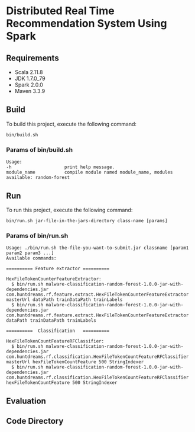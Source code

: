 # Distributed Real Time Recommendation System Using Spark

## Requirements
- Scala 2.11.8
- JDK 1.7.0_79
- Spark 2.0.0
- Maven 3.3.9

## Build
To build this project, execute the following command:

    bin/build.sh
### Params of bin/build.sh
```
Usage:
-h                    print help message.
module_name           compile module named module_name, modules available: random-forest
```

## Run
To run this project, execute the following command:

    bin/run.sh jar-file-in-the-jars-directory class-name [params]
### Params of bin/run.sh
```
Usage: ./bin/run.sh the-file-you-want-to-submit.jar classname [param1 param2 param3 ...]
Available commands:

========== Feature extractor ==========

HexFileTokenCounterFeatureExtractor:
  $ bin/run.sh malware-classification-random-forest-1.0.0-jar-with-dependencies.jar com.huntdreams.rf.feature.extract.HexFileTokenCounterFeatureExtractor masterUrl dataPath trainDataPath trainLabels
  $ bin/run.sh malware-classification-random-forest-1.0.0-jar-with-dependencies.jar com.huntdreams.rf.feature.extract.HexFileTokenCounterFeatureExtractor dataPath trainDataPath trainLabels

==========  Classification   ==========

HexFileTokenCountFeatureRFClassifier:
  $ bin/run.sh malware-classification-random-forest-1.0.0-jar-with-dependencies.jar com.huntdreams.rf.classification.HexFileTokenCountFeatureRFClassifier masterUrl hexFileTokenCountFeature 500 StringIndexer
  $ bin/run.sh malware-classification-random-forest-1.0.0-jar-with-dependencies.jar com.huntdreams.rf.classification.HexFileTokenCountFeatureRFClassifier hexFileTokenCountFeature 500 StringIndexer
```

## Evaluation

## Code Directory